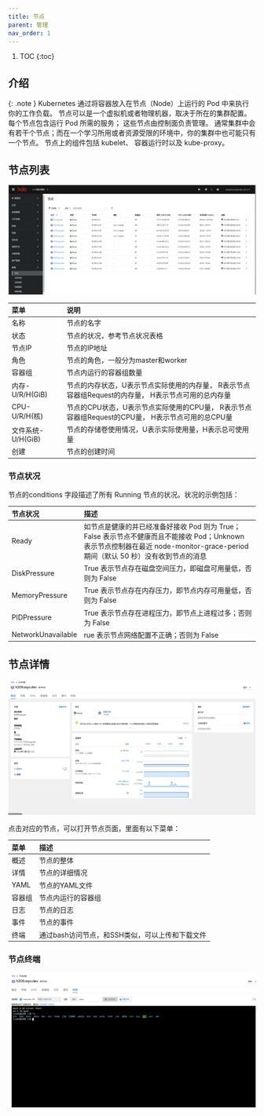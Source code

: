 ```yaml
---
title: 节点
parent: 管理
nav_order: 1
---
```


1. TOC
{:toc}

## 介绍

{: .note }
Kubernetes 通过将容器放入在节点（Node）上运行的 Pod 中来执行你的工作负载。 节点可以是一个虚拟机或者物理机器，取决于所在的集群配置。 每个节点包含运行 Pod 所需的服务； 这些节点由控制面负责管理。
通常集群中会有若干个节点；而在一个学习所用或者资源受限的环境中，你的集群中也可能只有一个节点。 节点上的组件包括 kubelet、 容器运行时以及 kube-proxy。

## 节点列表

![](imgs/nodes.png)


| 菜单            | 说明                                                           |
|:--------------|:-------------------------------------------------------------|
| 名称            | 节点的名字                                                        |
| 状态            | 节点的状况，参考节点状况表格                                               |
| 节点IP          | 节点的IP地址                                                      |
| 角色            | 节点的角色，一般分为master和worker                                      |
| 容器组           | 节点内运行的容器组数量                                                  |
| 内存-U/R/H(GiB) | 节点的内存状态，U表示节点实际使用的内存量， R表示节点容器组Request的内存量， H表示节点可用的总内存量     |
| CPU-U/R/H(核)  | 节点的CPU状态，U表示节点实际使用的CPU量， R表示节点容器组Request的CPU量， H表示节点可用的总CPU量 |
| 文件系统-U/H(GiB) | 节点的存储卷使用情况，U表示实际使用量，H表示总可使用量                                 |
| 创建            | 节点的创建时间                                                      |


### 节点状况
节点的conditions 字段描述了所有 Running 节点的状况。状况的示例包括：

| 节点状况               | 描述                                                                                                                    |
|:-------------------|:----------------------------------------------------------------------------------------------------------------------|
| Ready              | 如节点是健康的并已经准备好接收 Pod 则为 True；False 表示节点不健康而且不能接收 Pod；Unknown 表示节点控制器在最近 node-monitor-grace-period 期间（默认 50 秒）没有收到节点的消息 |
| DiskPressure       | True 表示节点存在磁盘空间压力，即磁盘可用量低，否则为 False                                                                                   |
| MemoryPressure     | True 表示节点存在内存压力，即节点内存可用量低，否则为 False                                                                                   |
| PIDPressure        | True 表示节点存在进程压力，即节点上进程过多；否则为 False                                                                                    |
| NetworkUnavailable | rue 表示节点网络配置不正确；否则为 False                                                                                             |


## 节点详情

![](imgs/node.png)

点击对应的节点，可以打开节点页面，里面有以下菜单：

| 菜单   | 描述                          |
|:-----|:----------------------------|
| 概述   | 节点的整体                       |
| 详情   | 节点的详细情况                     |
| YAML | 节点的YAML文件                   |
| 容器组  | 节点内运行的容器组                   |
| 日志   | 节点的日志                       |
| 事件   | 节点的事件                       |
| 终端   | 通过bash访问节点，和SSH类似，可以上传和下载文件 |

### 节点终端
![](imgs/node-terminal.png)